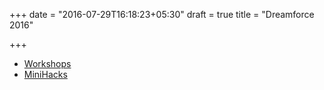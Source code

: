 +++
date = "2016-07-29T16:18:23+05:30"
draft = true
title = "Dreamforce 2016"

+++

* [Workshops](/workshop)	
* [MiniHacks](/minihacks)



